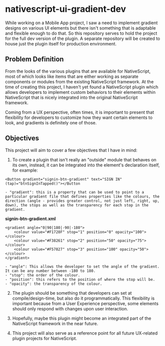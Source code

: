 # nativescript-ui-gradient-dev

While working on a Mobile App project, I saw a need to implement gradient designs on various UI elements but there isn't something that is adaptable and flexible enough to do that. So this repository serves to hold the project for the full dev version of the plugin. A separate repository will be created to house just the plugin itself for production environment.

## Problem Definition

From the looks of the various plugins that are available for NativeScript, most of which looks like items that are either working as separate components or modules from the existing NativeScript framework. At the time of creating this project, I haven't yet found a NativeScript plugin which allows developers to implement custom behaviors to their elements within NativeScript that is nicely integrated into the original NativeScript framework.

Coming from a UX perspective, often times, it is important to present that flexibility for developers to customize how they want certain elements to look, and gradients is definitely one of those.

## Objectives

This project will aim to cover a few objectives that I have in mind:

1. To create a plugin that isn't really an "outside" module that behaves on its own, instead, it can be integrated into the element's declaration itself, for example:
```
<Button gradient="signin-btn-gradient" text="SIGN IN" (tap)="btnSignInTapped()"></Button
```
    - "gradient": this is a property that can be used to point to a particular gradient file that defines properties like the colours, the direction (angle - provides greater control, not just left, right, up, down), the stops as well as the transparency for each stop in the gradient.

**signin-btn-gradient.xml**

```
<gradient angle="0|90|180|-90|-180">
    <colour value="#F1728F" stop="1" position="0" opacity="100"></colour>
    <colour value="#F38261" stop="2" position="50" opacity="75"></colour>
    <colour value="#F57827" stop="3" position="100" opacity="50"></colour>
</gradient>
```

    - "angle": This allows the developer to set the angle of the gradient. It can be any number between -180 to 180.
    - "stop": the order of the colour.
    - "position": this refers to the position of where the stop will be.
    - "opacity": the transparency of the colour.

2. The plugin should be something that developers can set at compile/design-time, but also do it programmatically. This flexibility is important because from a User Experience perspective, some elements should only respond with changes upon user interaction.

3. Hopefully, maybe this plugin might become an integrated part of the NativeScript framework in the near future.

4. This project will also serve as a reference point for all future UX-related plugin projects for NativeScript.
